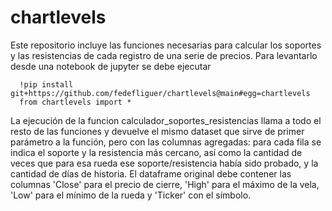 # chartlevels

Este repositorio incluye las funciones necesarias para calcular los soportes y las resistencias de cada registro de una serie de precios. Para levantarlo desde una notebook de jupyter se debe ejecutar

      !pip install git+https://github.com/fedefliguer/chartlevels@main#egg=chartlevels
      from chartlevels import *

La ejecución de la funcion calculador_soportes_resistencias llama a todo el resto de las funciones y devuelve el mismo dataset que sirve de primer parámetro a la función, pero con las columnas agregadas: para cada fila se indica el soporte y la resistencia más cercano, así como la cantidad de veces que para esa rueda ese soporte/resistencia había sido probado, y la cantidad de días de historia. El dataframe original debe contener las columnas 'Close' para el precio de cierre, 'High' para el máximo de la vela, 'Low' para el mínimo de la rueda y 'Ticker' con el símbolo.
